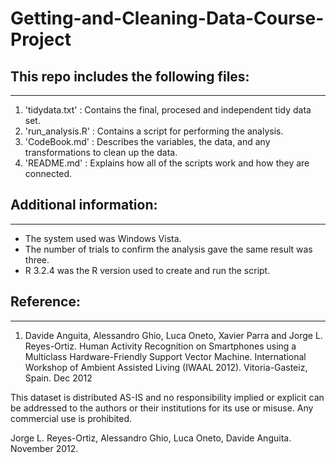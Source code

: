 # Getting-and-Cleaning-Data-Course-Project

##   This repo includes the following files:
______________________________________________

 1. 'tidydata.txt'   : Contains the final, procesed and independent tidy data set.
 2. 'run_analysis.R' : Contains a script for performing the analysis.
 3. 'CodeBook.md'    : Describes the variables, the data, and any transformations to clean up the data.
 4. 'README.md'      : Explains how all of the scripts work and how they are connected.


##     Additional information:
______________________________________________

 - The system used was Windows Vista.
 - The number of trials to confirm the analysis gave the same result was three.
 - R 3.2.4 was the R version used to create and run the script.


##           Reference:
______________________________________________

 1. Davide Anguita, Alessandro Ghio, Luca Oneto, Xavier Parra and Jorge L. Reyes-Ortiz. 
Human Activity Recognition on Smartphones using a Multiclass Hardware-Friendly Support Vector Machine. 
International Workshop of Ambient Assisted Living (IWAAL 2012). Vitoria-Gasteiz, Spain. Dec 2012

This dataset is distributed AS-IS and no responsibility implied or explicit can be addressed to 
the authors or their institutions for its use or misuse. Any commercial use is prohibited.

Jorge L. Reyes-Ortiz, Alessandro Ghio, Luca Oneto, Davide Anguita. November 2012.
